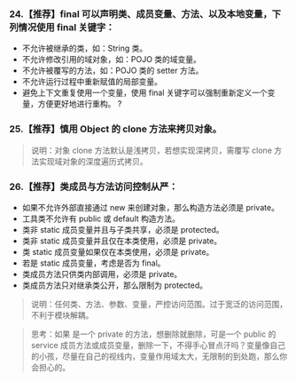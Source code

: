 ### 24.【推荐】final 可以声明类、成员变量、方法、以及本地变量，下列情况使用 final 关键字：
- 不允许被继承的类，如：String 类。
- 不允许修改引用的域对象，如：POJO 类的域变量。 
- 不允许被覆写的方法，如：POJO 类的 setter 方法。 
- 不允许运行过程中重新赋值的局部变量。  
- 避免上下文重复使用一个变量，使用 final 关键字可以强制重新定义一个变量，方便更好地进行重构。 ?

### 25.【推荐】慎用 Object 的 clone 方法来拷贝对象。
> 说明：对象 clone 方法默认是浅拷贝，若想实现深拷贝，需覆写 clone 方法实现域对象的深度遍历式拷贝。

### 26.【推荐】类成员与方法访问控制从严：
- 如果不允许外部直接通过 new 来创建对象，那么构造方法必须是 private。 
- 工具类不允许有 public 或 default 构造方法。
- 类非 static 成员变量并且与子类共享，必须是 protected。 
- 类非 static 成员变量并且仅在本类使用，必须是 private。
- 类 static 成员变量如果仅在本类使用，必须是 private。 
- 若是 static 成员变量，考虑是否为 final。 
- 类成员方法只供类内部调用，必须是 private。 
- 类成员方法只对继承类公开，那么限制为 protected。
> 说明：任何类、方法、参数、变量，严控访问范围。过于宽泛的访问范围，不利于模块解耦。

> 思考：如果 是一个 private 的方法，想删除就删除，可是一个 public 的 service 成员方法或成员变量，删除一下，不得手心冒点汗吗？变量像自己的小孩，尽量在自己的视线内，变量作用域太大，无限制的到处跑，那么你会担心的。